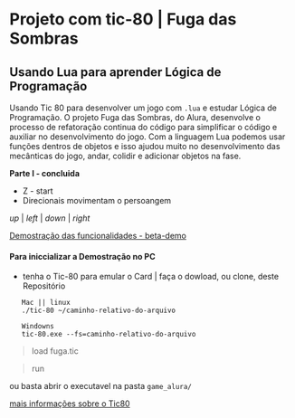 # Projeto com tic-80 | Fuga das Sombras

## Usando Lua para aprender Lógica de Programação

 Usando Tic 80 para desenvolver um jogo com `.lua` e estudar Lógica de Programação.
O projeto Fuga das Sombras, do Alura, desenvolve o processo de refatoração continua do código
para simplificar o código e auxiliar no desenvolvimento do jogo. 
 Com a linguagem Lua podemos usar funções dentros de objetos e isso ajudou muito no desenvolvimento
das mecânticas do jogo, andar, colidir e adicionar objetos na fase.

**Parte I - concluida**
 - Z - start
 - Direcionais movimentam o persoangem
 
  _up_ | _left_ | _down_ | _right_
 
[Demostração das funcionalidades - beta-demo](https://lancelotti-beta.github.io/tic80_fuga-das-sombras/)

#### Para iniccializar a Demostração no PC

 - tenha o Tic-80 para emular o Card | faça o dowload, ou clone, deste Repositório

 ```
	Mac || linux
	./tic-80 ~/caminho-relativo-do-arquivo
	
	Windowns
	tic-80.exe --fs=caminho-relativo-do-arquivo

 ```

> load fuga.tic

> run

ou basta abrir o executavel na pasta `game_alura/`

[mais informações sobre o Tic80](https://tic80.com/)

